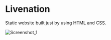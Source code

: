 # Livenation
Static website built just by using HTML and CSS.

![Screenshot_1](https://github.com/user-attachments/assets/28ca471b-0822-46a8-a81a-156778484caa)
